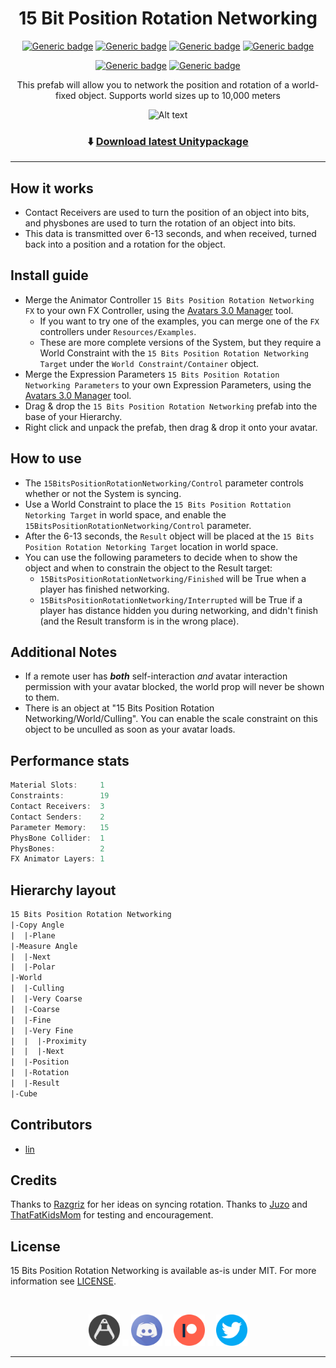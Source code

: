 <div align="center">

# 15 Bit Position Rotation Networking

[![Generic badge](https://img.shields.io/github/downloads/VRLabs/15-Bits-Position-Rotation-Networking/total?label=Downloads)](https://github.com/VRLabs/15-Bits-Position-Rotation-Networking/releases/latest)
[![Generic badge](https://img.shields.io/badge/License-MIT-informational.svg)](https://github.com/VRLabs/15-Bits-Position-Rotation-Networking/blob/main/LICENSE)
[![Generic badge](https://img.shields.io/badge/Unity-2019.4.31f1-lightblue.svg)](https://unity3d.com/unity/whats-new/2019.4.31)
[![Generic badge](https://img.shields.io/badge/SDK-AvatarSDK3-lightblue.svg)](https://vrchat.com/home/download)

[![Generic badge](https://img.shields.io/discord/706913824607043605?color=%237289da&label=DISCORD&logo=Discord&style=for-the-badge)](https://discord.vrlabs.dev/)
[![Generic badge](https://img.shields.io/endpoint.svg?url=https%3A%2F%2Fshieldsio-patreon.vercel.app%2Fapi%3Fusername%3Dvrlabs%26type%3Dpatrons&style=for-the-badge)](https://patreon.vrlabs.dev/)

This prefab will allow you to network the position and rotation of a world-fixed object. Supports world sizes up to 10,000 meters

![Alt text]()

### ⬇️ [Download latest Unitypackage](https://github.com/VRLabs/15-Bits-Position-Rotation-Networking/releases/latest)

<!-- 
### 📦 [Add to VRChat Creator Companion]() -->

</div>

---

## How it works

* Contact Receivers are used to turn the position of an object into bits, and physbones are used to turn the rotation of an object into bits.
* This data is transmitted over 6-13 seconds, and when received, turned back into a position and a rotation for the object.

## Install guide

* Merge the Animator Controller ``15 Bits Position Rotation Networking FX`` to your own FX Controller, using the [Avatars 3.0 Manager](https://github.com/VRLabs/Avatars-3.0-Manager) tool.
  * If you want to try one of the examples, you can merge one of the ``FX`` controllers under ``Resources/Examples``.
  * These are more complete versions of the System, but they require a World Constraint with the ``15 Bits Position Rotation Networking Target`` under the ``World Constraint/Container`` object.
* Merge the Expression Parameters ``15 Bits Position Rotation Networking Parameters`` to your own Expression Parameters, using the [Avatars 3.0 Manager](https://github.com/VRLabs/Avatars-3.0-Manager) tool.
* Drag & drop the ``15 Bits Position Rotation Networking`` prefab into the base of your Hierarchy.
* Right click and unpack the prefab, then drag & drop it onto your avatar.

## How to use

* The ``15BitsPositionRotationNetworking/Control`` parameter controls whether or not the System is syncing.
* Use a World Constraint to place the ``15 Bits Position Rottation Netorking Target`` in world space, and enable the ``15BitsPositionRotationNetworking/Control`` parameter.
* After the 6-13 seconds, the ``Result`` object will be placed at the ``15 Bits Position Rotation Netorking Target`` location in world space.
* You can use the following parameters to decide when to show the object and when to constrain the object to the Result target:
  * ``15BitsPositionRotationNetworking/Finished`` will be True when a player has finished networking.
  * ``15BitsPositionRotationNetworking/Interrupted`` will be True if a player has distance hidden you during networking, and didn't finish (and the Result transform is in the wrong place).

## Additional Notes

* If a remote user has _**both**_ self-interaction *and* avatar interaction permission with your avatar blocked, the world prop will never be shown to them.
* There is an object at "15 Bits Position Rotation Networking/World/Culling". You can enable the scale constraint on this object to be unculled as soon as your avatar loads.

## Performance stats

```c++
Material Slots:     1
Constraints:        19
Contact Receivers:  3
Contact Senders:    2
Parameter Memory:   15
PhysBone Collider:  1
PhysBones:          2
FX Animator Layers: 1
```

## Hierarchy layout

```html
15 Bits Position Rotation Networking
|-Copy Angle
|  |-Plane
|-Measure Angle
|  |-Next
|  |-Polar
|-World
|  |-Culling
|  |-Very Coarse
|  |-Coarse
|  |-Fine
|  |-Very Fine
|  |  |-Proximity
|  |  |-Next
|  |-Position
|  |-Rotation
|  |-Result
|-Cube
```

## Contributors

* [lin](https://github.com/oofdesu)

## Credits

Thanks to [Razgriz](https://github.com/rrazgriz) for her ideas on syncing rotation. Thanks to [Juzo](https://github.com/JuzoVR) and [ThatFatKidsMom](https://github.com/ThatFatKidsMom) for testing and encouragement.

## License

15 Bits Position Rotation Networking is available as-is under MIT. For more information see [LICENSE](https://github.com/VRLabs/15-Bits-Position-Rotation-Networking/blob/main/LICENSE).

​

<div align="center">

[<img src="https://github.com/VRLabs/Resources/raw/main/Icons/VRLabs.png" width="50" height="50">](https://vrlabs.dev "VRLabs")
<img src="https://github.com/VRLabs/Resources/raw/main/Icons/Empty.png" width="10">
[<img src="https://github.com/VRLabs/Resources/raw/main/Icons/Discord.png" width="50" height="50">](https://discord.vrlabs.dev/ "VRLabs")
<img src="https://github.com/VRLabs/Resources/raw/main/Icons/Empty.png" width="10">
[<img src="https://github.com/VRLabs/Resources/raw/main/Icons/Patreon.png" width="50" height="50">](https://patreon.vrlabs.dev/ "VRLabs")
<img src="https://github.com/VRLabs/Resources/raw/main/Icons/Empty.png" width="10">
[<img src="https://github.com/VRLabs/Resources/raw/main/Icons/Twitter.png" width="50" height="50">](https://twitter.com/vrlabsdev "VRLabs")

</div>

---
